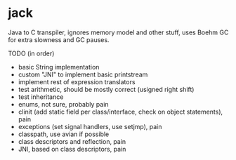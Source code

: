 jack
====

Java to C transpiler, ignores memory model and other stuff, uses Boehm GC for extra slowness and GC pauses.

TODO (in order)
- basic String implementation
- custom "JNI" to implement basic printstream
- implement rest of expression translators
- test arithmetic, should be mostly correct (usigned right shift)
- test inheritance
- enums, not sure, probably pain
- clinit (add static field per class/interface, check on object statements), pain
- exceptions (set signal handlers, use setjmp), pain
- classpath, use avian if possible
- class descriptors and reflection, pain
- JNI, based on class descriptors, pain